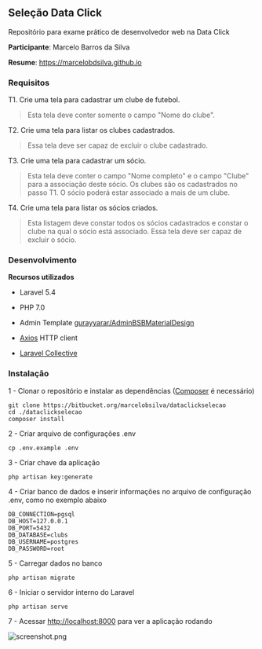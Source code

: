 ## Seleção Data Click

Repositório para exame prático de desenvolvedor web na Data Click

**Participante**: Marcelo Barros da Silva

**Resume**: https://marcelobdsilva.github.io


### Requisitos

T1. Crie uma tela para cadastrar um clube de futebol.
   > Esta tela deve conter somente o campo "Nome do clube".

T2. Crie uma tela para listar os clubes cadastrados.
   > Essa tela deve ser capaz de excluir o clube cadastrado.

T3. Crie uma tela para cadastrar um sócio.
   > Esta tela deve conter o campo "Nome completo" e o campo "Clube" 
para a associação deste sócio. Os clubes são os cadastrados no passo T1.
   > O sócio poderá estar associado a mais de um clube.

T4. Crie uma tela para listar os sócios criados.
   > Esta listagem deve constar todos os sócios cadastrados e constar o 
clube na qual o sócio está associado.
   > Essa tela deve ser capaz de excluir o sócio.
 
 
### Desenvolvimento
 
 **Recursos utilizados**
 
 - Laravel 5.4
 
 - PHP 7.0
 
 - Admin Template [gurayyarar/AdminBSBMaterialDesign]("https://github.com/gurayyarar/AdminBSBMaterialDesign")
 
 - [Axios]("https://github.com/mzabriskie/axios") HTTP client
 
 - [Laravel Collective]("https://laravelcollective.com/docs/5.4/html")
 
### Instalação
 
1 - Clonar o repositório e instalar as dependências ([Composer]("https://getcomposer.org/download") é necessário)

```
git clone https://bitbucket.org/marcelobsilva/dataclickselecao 
cd ./dataclickselecao
composer install
```
 
2 - Criar arquivo de configurações .env

```
cp .env.example .env
```
 
3 - Criar chave da aplicação

```
php artisan key:generate
```
 
4 - Criar banco de dados e inserir informações no arquivo de configuração .env, como no exemplo abaixo
 
```
DB_CONNECTION=pgsql
DB_HOST=127.0.0.1
DB_PORT=5432
DB_DATABASE=clubs
DB_USERNAME=postgres
DB_PASSWORD=root
```
 
5 - Carregar dados no banco

```
php artisan migrate
```

6 - Iniciar o servidor interno do Laravel
 
```
php artisan serve
```
 
7 - Acessar [http://localhost:8000](http://localhost:8000) para ver a aplicação rodando
 
 ![screenshot.png](https://bytebucket.org/marcelobsilva/dataclickselecao/raw/300d27e17df581a02fff3c5dcc859d5134735f95/public/images/screenshot.png)